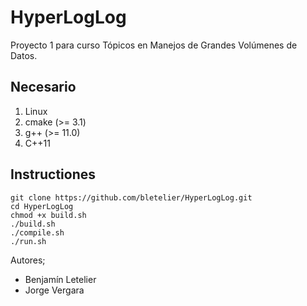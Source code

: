 # HyperLogLog
Proyecto 1 para curso Tópicos en Manejos de Grandes Volúmenes de Datos.

## Necesario
1. Linux
2. cmake (>= 3.1)
3. g++ (>= 11.0)
4. C++11


## Instructiones
```bin/bash
git clone https://github.com/bletelier/HyperLogLog.git
cd HyperLogLog
chmod +x build.sh
./build.sh
./compile.sh
./run.sh
```



Autores;
- Benjamín Letelier
- Jorge Vergara 
